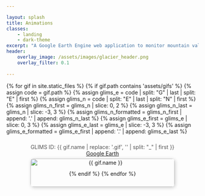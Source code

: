 ```yaml
---

layout: splash
title: Animations
classes:
    - landing
    - dark-theme
excerpt: "A Google Earth Engine web application to monitor mountain valley glaciers"
header:
    overlay_image: /assets/images/glacier_header.png
    overlay_filter: 0.1
    
---
```

<div style="display: flex; flex-wrap: wrap; justify-content: center; gap: 10px; margin-bottom: 10px;">
{% for gif in site.static_files %}
  {% if gif.path contains 'assets/gifs' %}
  {% assign code = gif.path %}
  {% assign glims_e = code | split: "G" | last | split: "E" | first %}
  {% assign glims_n = code | split: "E" | last | split: "N" | first %}{% assign glims_n_first = glims_n | slice: 0, 2 %}
  {% assign glims_n_last = glims_n | slice: -3, 3 %}
  {% assign glims_n_formatted = glims_n_first | append: '.' | append: glims_n_last %}
  {% assign glims_e_first = glims_e | slice: 0, 3 %}
  {% assign glims_e_last = glims_e | slice: -3, 3 %}
  {% assign glims_e_formatted = glims_e_first | append: '.' | append: glims_e_last %}
  <div style="text-align: center; max-width: 400px;">
  <a href="{{ gif.path }}" target="_blank" style="text-decoration: none; color: inherit;"></a>
  <p style="font-size: 14px; color: #555; margin-bottom: 5px;">
  GLIMS ID: {{ gif.name | replace: '.gif', '' | split: "_" | first }} <br>
  <a href="https://earth.google.com/web/@{{ glims_n_formatted | append: ',' | append: glims_e_formatted }},5000a,5000d,35y" target="_blank">Google Earth</a>
  </p>
  <a href="{{ gif.path }}" target="_blank">
  <img src="{{ gif.path }}" alt="{{ gif.name }}" width="100%" style="border-radius: 8px; box-shadow: 2px 2px 10px rgba(0, 0, 0, 0.2);">
  </a>
  </div>
  {% endif %}
{% endfor %}
</div>